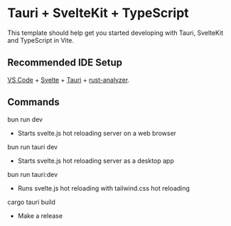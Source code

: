 # Tauri + SvelteKit + TypeScript

This template should help get you started developing with Tauri, SvelteKit and TypeScript in Vite.

## Recommended IDE Setup

[VS Code](https://code.visualstudio.com/) + [Svelte](https://marketplace.visualstudio.com/items?itemName=svelte.svelte-vscode) + [Tauri](https://marketplace.visualstudio.com/items?itemName=tauri-apps.tauri-vscode) + [rust-analyzer](https://marketplace.visualstudio.com/items?itemName=rust-lang.rust-analyzer).




## Commands
bun run dev
- Starts svelte.js hot reloading server on a web browser

bun run tauri dev
- Starts svelte.js hot reloading server as a desktop app

bun run tauri:dev
- Runs svelte.js hot reloading with tailwind.css hot reloading

cargo tauri build
- Make a release